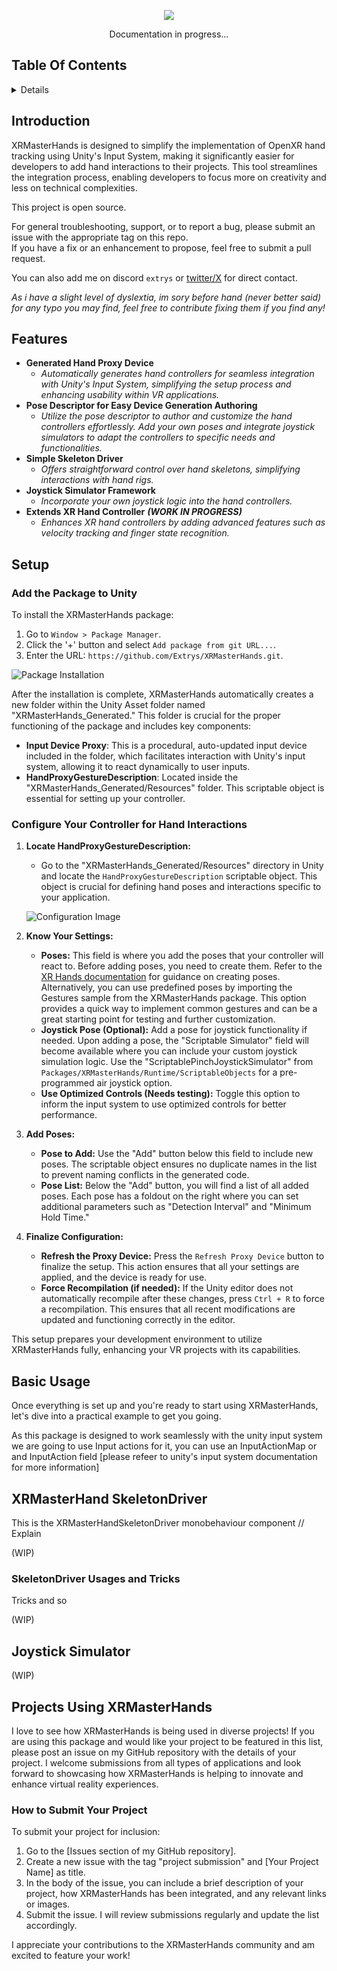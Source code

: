 

<p align="center">
  <img src="https://github.com/Extrys/XRMasterHands/assets/38926085/8f0f3ed4-f6ad-4ee5-9c91-ebf21cfc4553">
</p>
<p align="center">
  Documentation in progress...
</p>

## Table Of Contents
<details>
<summary>Details</summary>

  - [Introduction](#introduction)
  - [Features](#features)
  - [Setup](#setup)
  - [Basic Usage](#basic-usage) (wip)
  - [XRMasterHand SkeletonDriver](#xrmasterhand-skeletondriver) (wip)
  	- [SkeletonDriver Usages and Tricks](#skeletondriver-usages-and-tricks) (wip)
  - [Input Setup](#input-setup) (wip)
  - [Joystick Simulator](#joystick-simulator) (wip)

</details>


## Introduction

XRMasterHands is designed to simplify the implementation of OpenXR hand tracking using Unity's Input System, making it significantly easier for developers to add hand interactions to their projects. This tool streamlines the integration process, enabling developers to focus more on creativity and less on technical complexities.

This project is open source.

For general troubleshooting, support, or to report a bug, please submit an issue with the appropriate tag on this repo.  
If you have a fix or an enhancement to propose, feel free to submit a pull request.

You can also add me on discord `extrys` or [twitter/X](https://twitter.com/ExtrysGO) for direct contact. 

*As i have a slight level of dyslextia, im sory before hand (never better said) for any typo you may find, feel free to contribute fixing them if you find any!*

## Features

- **Generated Hand Proxy Device**
  - *Automatically generates hand controllers for seamless integration with Unity's Input System, simplifying the setup process and enhancing usability within VR applications.*
- **Pose Descriptor for Easy Device Generation Authoring**
  - *Utilize the pose descriptor to author and customize the hand controllers effortlessly. Add your own poses and integrate joystick simulators to adapt the controllers to specific needs and functionalities.*
- **Simple Skeleton Driver**
  - *Offers straightforward control over hand skeletons, simplifying interactions with hand rigs.*
- **Joystick Simulator Framework**
  - *Incorporate your own joystick logic into the hand controllers.*
- **Extends XR Hand Controller** ***(WORK IN PROGRESS)***
  - *Enhances XR hand controllers by adding advanced features such as velocity tracking and finger state recognition.*




## Setup

### Add the Package to Unity

To install the XRMasterHands package:

1.  Go to `Window > Package Manager`.
2.  Click the '+' button and select `Add package from git URL...`.
3.  Enter the URL: `https://github.com/Extrys/XRMasterHands.git`.

![Package Installation](https://github.com/Extrys/XRMasterHands/assets/38926085/1ce14ffe-24df-4461-adbc-f2cf6c03e7d1)

After the installation is complete, XRMasterHands automatically creates a new folder within the Unity Asset folder named "XRMasterHands_Generated." This folder is crucial for the proper functioning of the package and includes key components:

-   **Input Device Proxy**: This is a procedural, auto-updated input device included in the folder, which facilitates interaction with Unity's input system, allowing it to react dynamically to user inputs.
-   **HandProxyGestureDescription**: Located inside the "XRMasterHands_Generated/Resources" folder.
This scriptable object is essential for setting up your controller.



###  Configure Your Controller for Hand Interactions

1.  **Locate HandProxyGestureDescription:**
    
    -   Go to the "XRMasterHands_Generated/Resources" directory in Unity and locate the `HandProxyGestureDescription` scriptable object. This object is crucial for defining hand poses and interactions specific to your application.
    
    ![Configuration Image](https://github.com/Extrys/XRMasterHands/assets/38926085/950252d9-c67b-475c-ac23-3605c4a536a3)
    
2.  **Know Your Settings:**
    
    -   **Poses:** This field is where you add the poses that your controller will react to. Before adding poses, you need to create them. Refer to the [XR Hands documentation](https://docs.unity3d.com/Packages/com.unity.xr.hands@1.4/manual/gestures/custom-gestures.html) for guidance on creating poses. Alternatively, you can use predefined poses by importing the Gestures sample from the XRMasterHands package. This option provides a quick way to implement common gestures and can be a great starting point for testing and further customization.
    -   **Joystick Pose (Optional):** Add a pose for joystick functionality if needed. Upon adding a pose, the "Scriptable Simulator" field will become available where you can include your custom joystick simulation logic. Use the "ScriptablePinchJoystickSimulator" from `Packages/XRMasterHands/Runtime/ScriptableObjects` for a pre-programmed air joystick option.
    - **Use Optimized Controls (Needs testing):** Toggle this option to inform the input system to use optimized controls for better performance.

3.  **Add Poses:**
    
    -   **Pose to Add:** Use the "Add" button below this field to include new poses. The scriptable object ensures no duplicate names in the list to prevent naming conflicts in the generated code.
    -   **Pose List:** Below the "Add" button, you will find a list of all added poses. Each pose has a foldout on the right where you can set additional parameters such as "Detection Interval" and "Minimum Hold Time."
4.  **Finalize Configuration:**
    
	-   **Refresh the Proxy Device:** Press the `Refresh Proxy Device` button to finalize the setup. This action ensures that all your settings are applied, and the device is ready for use. 
	-   **Force Recompilation (if needed):** If the Unity editor does not automatically recompile after these changes, press `Ctrl + R` to force a recompilation. This ensures that all recent modifications are updated and functioning correctly in the editor.


This setup prepares your development environment to utilize XRMasterHands fully, enhancing your VR projects with its capabilities.


## Basic Usage
Once everything is set up and you're ready to start using XRMasterHands, let's dive into a practical example to get you going. 

As this package is designed to work seamlessly with the unity input system we are going to use Input actions for it, you can use an InputActionMap or and InputAction field [please refeer to unity's input system documentation for more information]

## XRMasterHand SkeletonDriver
This is the XRMasterHandSkeletonDriver monobehaviour component
// Explain  

(WIP)

### SkeletonDriver Usages and Tricks
Tricks and so  

(WIP)




## Joystick Simulator
(WIP)


## Projects Using XRMasterHands

I love to see how XRMasterHands is being used in diverse projects! If you are using this package and would like your project to be featured in this list, please post an issue on my GitHub repository with the details of your project. I welcome submissions from all types of applications and look forward to showcasing how XRMasterHands is helping to innovate and enhance virtual reality experiences.

### How to Submit Your Project

To submit your project for inclusion:

1.  Go to the [Issues section of my GitHub repository].
2.  Create a new issue with the tag "project submission" and [Your Project Name] as title.
3.  In the body of the issue, you can include a brief description of your project, how XRMasterHands has been integrated, and any relevant links or images.
4.  Submit the issue. I will review submissions regularly and update the list accordingly.

I appreciate your contributions to the XRMasterHands community and am excited to feature your work!
